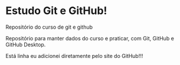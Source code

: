 # Estudo Git e GitHub!
 Repositório do curso de git e github

Repositório para manter dados do curso e praticar, com Git, GitHub e GitHub Desktop.

Está linha eu adicionei diretamente pelo site do GitHub!!!
